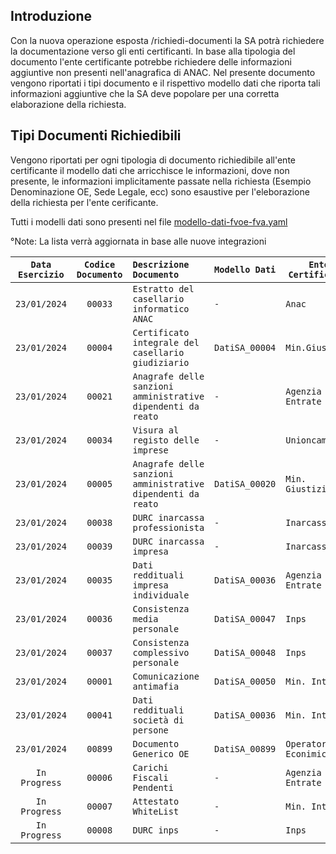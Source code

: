
## Introduzione

Con la nuova operazione esposta /richiedi-documenti la SA potrà richiedere la documentazione verso gli enti certificanti.
In base alla tipologia del documento l'ente certificante potrebbe richiedere delle informazioni aggiuntive non presenti nell'anagrafica di ANAC.
Nel presente documento vengono riportati i tipi documento e il rispettivo modello dati che riporta tali informazioni aggiuntive che la SA deve popolare per una corretta elaborazione della richiesta.

## Tipi Documenti Richiedibili

Vengono riportati per ogni tipologia di documento richiedibile all'ente certificante il modello dati che arricchisce le informazioni,
dove non presente, le informazioni implicitamente passate nella richiesta (Esempio Denominazione OE, Sede Legale, ecc) sono esaustive per l'eleborazione della richiesta per l'ente cerificante.

Tutti i modelli dati sono presenti nel file [modello-dati-fvoe-fva.yaml](https://github.com/domaltomare/npa/tree/main/docs/modello-dati/modello-dati-fvoe-fva.yaml)


°Note: La lista verrà aggiornata in base alle nuove integrazioni 

| `Data Esercizio`  | `Codice Documento`  | `Descrizione Documento` | `Modello Dati` | `Ente Certificante` |
| :-------------: | :---------------: | :-------------------- | ----------------- | ----------------- | 
| `23/01/2024`    | `00033` | `Estratto del casellario informatico ANAC`  | `-` | `Anac` |
| `23/01/2024`    | `00004` | `Certificato integrale del casellario giudiziario`  | `DatiSA_00004` | `Min.Giustizia` |
| `23/01/2024`    | `00021` | `Anagrafe delle sanzioni amministrative dipendenti da reato` | `-` | `Agenzia delle Entrate` |
| `23/01/2024`    | `00034` | `Visura al registo delle imprese`   | `-` | `Unioncamere` |
| `23/01/2024`    | `00005` | `Anagrafe delle sanzioni amministrative dipendenti da reato`  | `DatiSA_00020` | `Min. Giustizia` |
| `23/01/2024`    | `00038` | `DURC inarcassa professionista`  | `-` | `Inarcassa` |
| `23/01/2024`    | `00039` | `DURC inarcassa impresa`  | `-` | `Inarcassa` |
| `23/01/2024`    | `00035` | `Dati reddituali impresa individuale`  | `DatiSA_00036` | `Agenzia delle Entrate` |
| `23/01/2024`    | `00036` | `Consistenza media personale`  | `DatiSA_00047` | `Inps` |
| `23/01/2024`    | `00037` | `Consistenza complessivo personale`  | `DatiSA_00048` | `Inps` |
| `23/01/2024`    | `00001` | `Comunicazione antimafia`  | `DatiSA_00050` | `Min. Interno` |
| `23/01/2024`    | `00041` | `Dati reddituali società di persone` | `DatiSA_00036`| `Min. Interno` |
| `23/01/2024`    | `00899` | `Documento Generico OE`  | `DatiSA_00899` | `Operatore Econimico` |
| `In Progress`   | `00006` | `Carichi Fiscali Pendenti` | `-` | `Agenzia delle Entrate` |
| `In Progress`   | `00007` | `Attestato WhiteList` | `-` | `Min. Interno` |
| `In Progress`   | `00008` | `DURC inps` | `-` | `Inps` |
